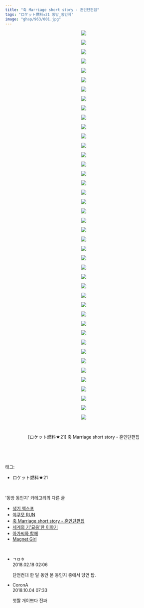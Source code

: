 ```yaml
---
title: "축 Marriage short story - 혼인단편집"
tags: "ロケット燃料★21 동방_동인지"
image: "ghap/963/001.jpg"
---
```

<div class="article">
<p style="text-align: center; clear: none; float: none;"><img src="{{ site.nasurl }}/ghap/963/001.jpg"/></p>
<p style="text-align: center; clear: none; float: none;"><img src="{{ site.nasurl }}/ghap/963/002.jpg"/></p>
<p style="text-align: center; clear: none; float: none;"><img src="{{ site.nasurl }}/ghap/963/003.jpg"/></p>
<p style="text-align: center; clear: none; float: none;"><img src="{{ site.nasurl }}/ghap/963/004.jpg"/></p>
<p style="text-align: center; clear: none; float: none;"><img src="{{ site.nasurl }}/ghap/963/005.jpg"/></p>
<p style="text-align: center; clear: none; float: none;"><img src="{{ site.nasurl }}/ghap/963/006.jpg"/></p>
<p style="text-align: center; clear: none; float: none;"><img src="{{ site.nasurl }}/ghap/963/007.jpg"/></p>
<p style="text-align: center; clear: none; float: none;"><img src="{{ site.nasurl }}/ghap/963/008.jpg"/></p>
<p style="text-align: center; clear: none; float: none;"><img src="{{ site.nasurl }}/ghap/963/009.jpg"/></p>
<p style="text-align: center; clear: none; float: none;"><img src="{{ site.nasurl }}/ghap/963/010.jpg"/></p>
<p style="text-align: center; clear: none; float: none;"><img src="{{ site.nasurl }}/ghap/963/011.jpg"/></p>
<p style="text-align: center; clear: none; float: none;"><img src="{{ site.nasurl }}/ghap/963/012.jpg"/></p>
<p style="text-align: center; clear: none; float: none;"><img src="{{ site.nasurl }}/ghap/963/013.jpg"/></p>
<p style="text-align: center; clear: none; float: none;"><img src="{{ site.nasurl }}/ghap/963/014.jpg"/></p>
<p style="text-align: center; clear: none; float: none;"><img src="{{ site.nasurl }}/ghap/963/015.jpg"/></p>
<p style="text-align: center; clear: none; float: none;"><img src="{{ site.nasurl }}/ghap/963/016.jpg"/></p>
<p style="text-align: center; clear: none; float: none;"><img src="{{ site.nasurl }}/ghap/963/017.jpg"/></p>
<p style="text-align: center; clear: none; float: none;"><img src="{{ site.nasurl }}/ghap/963/018.jpg"/></p>
<p style="text-align: center; clear: none; float: none;"><img src="{{ site.nasurl }}/ghap/963/019.jpg"/></p>
<p style="text-align: center; clear: none; float: none;"><img src="{{ site.nasurl }}/ghap/963/020.jpg"/></p>
<p style="text-align: center; clear: none; float: none;"><img src="{{ site.nasurl }}/ghap/963/021.jpg"/></p>
<p style="text-align: center; clear: none; float: none;"><img src="{{ site.nasurl }}/ghap/963/022.jpg"/></p>
<p style="text-align: center; clear: none; float: none;"><img src="{{ site.nasurl }}/ghap/963/023.jpg"/></p>
<p style="text-align: center; clear: none; float: none;"><img src="{{ site.nasurl }}/ghap/963/024.jpg"/></p>
<p style="text-align: center; clear: none; float: none;"><img src="{{ site.nasurl }}/ghap/963/025.jpg"/></p>
<p style="text-align: center; clear: none; float: none;"><img src="{{ site.nasurl }}/ghap/963/026.jpg"/></p>
<p style="text-align: center; clear: none; float: none;"><img src="{{ site.nasurl }}/ghap/963/027.jpg"/></p>
<p style="text-align: center; clear: none; float: none;"><img src="{{ site.nasurl }}/ghap/963/028.jpg"/></p>
<p style="text-align: center; clear: none; float: none;"><img src="{{ site.nasurl }}/ghap/963/029.jpg"/></p>
<p style="text-align: center; clear: none; float: none;"><img src="{{ site.nasurl }}/ghap/963/030.jpg"/></p>
<p style="text-align: center; clear: none; float: none;"><img src="{{ site.nasurl }}/ghap/963/031.jpg"/></p>
<p style="text-align: center; clear: none; float: none;"><img src="{{ site.nasurl }}/ghap/963/032.jpg"/></p>
<p style="text-align: center; clear: none; float: none;"><img src="{{ site.nasurl }}/ghap/963/033.jpg"/></p>
<p style="text-align: center; clear: none; float: none;"><img src="{{ site.nasurl }}/ghap/963/034.jpg"/></p>
<p style="text-align: center; clear: none; float: none;"><img src="{{ site.nasurl }}/ghap/963/035.jpg"/></p>
<p style="text-align: center; clear: none; float: none;"><img src="{{ site.nasurl }}/ghap/963/036.jpg"/></p>
<p style="text-align: center; clear: none; float: none;"><img src="{{ site.nasurl }}/ghap/963/037.jpg"/></p>
<p style="text-align: center; clear: none; float: none;"><img src="{{ site.nasurl }}/ghap/963/038.jpg"/></p>
<p style="text-align: center; clear: none; float: none;"><img src="{{ site.nasurl }}/ghap/963/039.jpg"/></p>
<p style="text-align: center; clear: none; float: none;"><img src="{{ site.nasurl }}/ghap/963/040.jpg"/></p>
<p style="text-align: center; clear: none; float: none;"><img src="{{ site.nasurl }}/ghap/963/041.jpg"/></p>
<p style="text-align: center; clear: none; float: none;"><img src="{{ site.nasurl }}/ghap/963/042.jpg"/></p>
<p style="text-align: center; clear: none; float: none;"><br/></p>
<p style="text-align: center; clear: none; float: none;">[ロケット燃料★21] 축 Marriage short story - 혼인단편집</p>
<p><br/></p>
</div><br/>
<div class="tagTrail">
<p>태그: </p>
<ul>
<li>ロケット燃料★21</li>
</ul>
</div><br/>
<div class="another">
<p>'동방 동인지' 카테고리의 다른 글</p>
<ul>
<li><a href="/2016-07-20-ghap_966">생기 엑스포</a></li>
<li><a href="/2016-07-20-ghap_965">야쿠모 RUN</a></li>
<li><a href="/2016-07-20-ghap_963">축 Marriage short story - 혼인단편집</a></li>
<li><a href="/2016-07-20-ghap_962">세계의 기'묘옹'한 이야기</a></li>
<li><a href="/2016-07-20-ghap_961">아가씨와 함께</a></li>
<li><a href="/2016-07-20-ghap_959">Magnet Girl</a></li>
</ul>
</div><br/>
<div class="cb_module cb_fluid">
<div class="cb_wrt cb_profile">
<div class="comment">
<ul>
<li class="cb_thumb_off" id="comment15201218">
<div class="cb_comment_area">
<div class="cb_info_area">
<div class="cb_section">
<span class="cb_nick_name">ㄱㅁㅎ</span>
</div>
<div class="cb_section">
<span class="cb_date">2018.02.18 02:06 </span>
</div>
</div>
<div class="cb_dsc_comment">
<p class="cb_dsc">
											단언컨대 한 달 동안 본 동인지 중에서 당연 탑.
										</p>
</div>
</div></li>
<li class="cb_thumb_off" id="comment15344704">
<div class="cb_comment_area">
<div class="cb_info_area">
<div class="cb_section">
<span class="cb_nick_name">CoronA</span>
</div>
<div class="cb_section">
<span class="cb_date">2018.10.04 07:33 </span>
</div>
</div>
<div class="cb_dsc_comment">
<p class="cb_dsc">
											첫짤 개이쁘다 진짜
										</p>
</div>
</div></li>
</ul>
</div>
</div><!-- commentList close -->
</div><br/>
